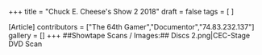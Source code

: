 +++
title = "Chuck E. Cheese's Show 2 2018"
draft = false
tags = [ ]

[Article]
contributors = ["The 64th Gamer","Documentor","74.83.232.137"]
gallery = []
+++
##Showtape Scans / Images:##
<gallery>
Discs 2.png|CEC-Stage DVD Scan
</gallery>